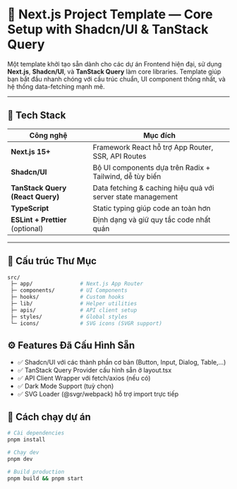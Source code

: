 # 🚀 Next.js Project Template — Core Setup with Shadcn/UI & TanStack Query

Một template khởi tạo sẵn dành cho các dự án Frontend hiện đại, sử dụng **Next.js**, **Shadcn/UI**, và **TanStack Query** làm core libraries. Template giúp bạn bắt đầu nhanh chóng với cấu trúc chuẩn, UI component thống nhất, và hệ thống data-fetching mạnh mẽ.

---

## 🧱 Tech Stack

| Công nghệ      | Mục đích                                                             |
|----------------|---------------------------------------------------------------------|
| **Next.js 15+** | Framework React hỗ trợ App Router, SSR, API Routes                  |
| **Shadcn/UI**   | Bộ UI components dựa trên Radix + Tailwind, dễ tùy biến             |
| **TanStack Query (React Query)** | Data fetching & caching hiệu quả với server state management |
| **TypeScript**  | Static typing giúp code an toàn hơn                                 |
| **ESLint + Prettier** (optional) | Định dạng và giữ quy tắc code nhất quán            |

---

## 📁 Cấu trúc Thư Mục

```bash
src/
 ├─ app/               # Next.js App Router
 ├─ components/        # UI Components
 ├─ hooks/             # Custom hooks
 ├─ lib/               # Helper utilities
 ├─ apis/              # API client setup 
 ├─ styles/            # Global styles
 └─ icons/             # SVG icons (SVGR support)
```

## ⚙️ Features Đã Cấu Hình Sẵn

-  ✅ Shadcn/UI với các thành phần cơ bản (Button, Input, Dialog, Table,...)
-  ✅ TanStack Query Provider cấu hình sẵn ở layout.tsx
-  ✅ API Client Wrapper với fetch/axios (nếu có)
-  ✅ Dark Mode Support (tuỳ chọn)
-  ✅ SVG Loader (@svgr/webpack) hỗ trợ import <Icon /> trực tiếp

## 🚀 Cách chạy dự án
```bash
# Cài dependencies
pnpm install

# Chạy dev
pnpm dev

# Build production
pnpm build && pnpm start
```